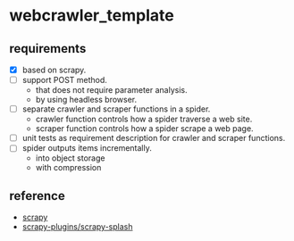 
# webcrawler_template

## requirements

- [X] based on scrapy.
- [ ] support POST method.
    - that does not require parameter analysis.
    - by using headless browser.
- [ ] separate crawler and scraper functions in a spider.
    - crawler function controls how a spider traverse a web site.
    - scraper function controls how a spider scrape a web page.
- [ ] unit tests as requirement description for crawler and scraper functions.
- [ ] spider outputs items incrementally.
    - into object storage
    - with compression

## reference

- [scrapy](https://scrapy.org/)
- [scrapy-plugins/scrapy-splash](https://github.com/scrapy-plugins/scrapy-splash)
